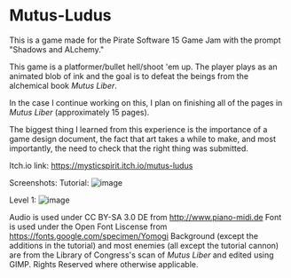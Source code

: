 # Mutus-Ludus
 This is a game made for the Pirate Software 15 Game Jam with the prompt "Shadows and ALchemy."

This game is a platformer/bullet hell/shoot 'em up. The player plays as an animated blob of ink and the goal is to defeat the beings from the alchemical book _Mutus Liber_. 

In the case I continue working on this, I plan on finishing all of the pages in _Mutus Liber_ (approximately 15 pages).

The biggest thing I learned from this experience is the importance of a game design document, the fact that art takes a while to make, and most importantly, the need to check that the right thing was submitted.

Itch.io link: https://mysticspirit.itch.io/mutus-ludus

Screenshots:
Tutorial:
![image](https://github.com/user-attachments/assets/0cfc7646-28b1-4c3a-9998-6f449b10ddb7)

 
Level 1:
![image](https://github.com/user-attachments/assets/e312c9c4-6aff-4dc3-bbad-fa98ff2303f6)












 Audio is used under CC BY-SA 3.0 DE from http://www.piano-midi.de
 Font is used under the Open Font Liscense from https://fonts.google.com/specimen/Yomogi
 Background (except the additions in the tutorial) and most enemies (all except the tutorial cannon) are from the Library of Congress's scan of _Mutus Liber_ and edited using GIMP.
 Rights Reserved where otherwise applicable.
